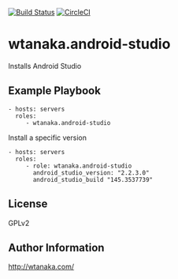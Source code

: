 [![Build Status](https://travis-ci.org/wtanaka/ansible-role-android-studio.svg?branch=master)](https://travis-ci.org/wtanaka/ansible-role-android-studio)
[![CircleCI](https://circleci.com/gh/wtanaka/ansible-role-android-studio.svg?style=svg)](https://circleci.com/gh/wtanaka/ansible-role-android-studio)

wtanaka.android-studio
======================

Installs Android Studio

Example Playbook
----------------

    - hosts: servers
      roles:
         - wtanaka.android-studio

Install a specific version

    - hosts: servers
      roles:
         - role: wtanaka.android-studio
           android_studio_version: "2.2.3.0"
           android_studio_build "145.3537739"

License
-------

GPLv2

Author Information
------------------

http://wtanaka.com/
